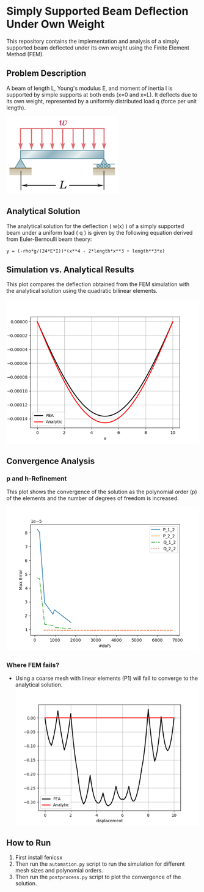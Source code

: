# Simply Supported Beam Deflection Under Own Weight

This repository contains the implementation and analysis of a simply supported beam deflected under its own weight using the Finite Element Method (FEM).

## Problem Description

A beam of length L, Young's modulus E, and moment of inertia I is supported by simple supports at both ends (x=0 and x=L). It deflects due to its own weight, represented by a uniformly distributed load q (force per unit length).

![Beam Setup Figure](figs/beam_setup.png)


## Analytical Solution

The analytical solution for the deflection \( w(x) \) of a simply supported beam under a uniform load \( q \) is given by the following equation derived from Euler-Bernoulli beam theory:

```
y = (-rho*g/(24*E*I))*(x**4 - 2*length*x**3 + length**3*x)
```

## Simulation vs. Analytical Results

This plot compares the deflection obtained from the FEM simulation with the analytical solution using the quadratic bilinear elements.

![Analytical vs Simulation Plot](figs/deflection.png)

## Convergence Analysis

### p and h-Refinement

This plot shows the convergence of the solution as the polynomial order (p) of the elements and the number of degrees of freedom is increased.

![p-Refinement Plot](figs/errors.png)

### Where FEM fails?

* Using a coarse mesh with linear elements (P1) will fail to converge to the analytical solution.
![P1 Mesh](figs/10-5-P-2-1-CG-HYPRE.png)
## How to Run
1. First install fenicsx
2. Then run the `automation.py` script to run the simulation for different mesh sizes and polynomial orders.
3. Then run the `postprocess.py` script to plot the convergence of the solution.
